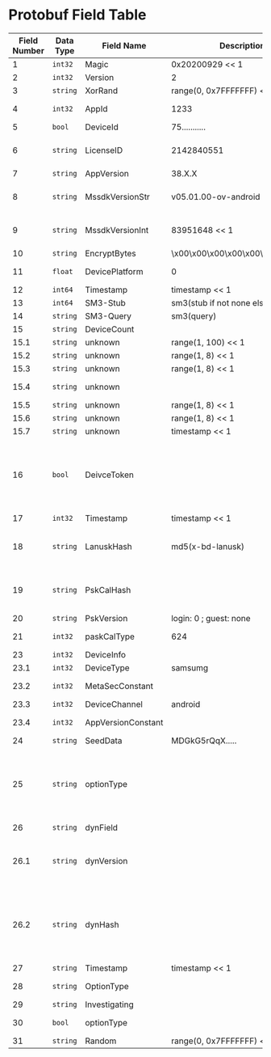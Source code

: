 # Protobuf Field Table


| Field Number | Data Type      | Field Name                        | Description                       | Calculation                       | Required                          |
|--------------|----------------|-----------------------------------|-----------------------------------|-----------------------------------|-----------------------------------|
| 1            | `int32`       | Magic                              | 0x20200929 << 1
| 2            | `int32`       | Version                            | 2
| 3            | `string`      | XorRand                            | range(0, 0x7FFFFFFF) << 1                                             | Depends
| 4            | `int32`       | AppId                              | 1233                              | 1233, 1340, 1180 (tv, beta, studio) | True
| 5            | `bool`        | DeviceId                           | 75...........                     | LogEndpoint -> DeviceRegister
| 6            | `string`      | LicenseID                          | 2142840551                        | AppVersion > 260000               | True - match x-ladon
| 7            | `string`      | AppVersion                         | 38.X.X                            | Latest -> 38.3.2                  | True
| 8            | `string`      | MssdkVersionStr                    | v05.01.00-ov-android              | Not released: appVersion convert to mssdkVersionStr | True - match with int
| 9            | `string`      | MssdkVersionInt                    | 83951648 << 1                     | Not released: mssdkVersionStr convert to mssdkVersionInt | True - match with str
| 10           | `string`      | EncryptBytes                       | \x00\x00\x00\x00\x00\x00\x00\x00  |                                   | True
| 11           | `float`       | DevicePlatform                     | 0                                 | Depreciated: android -> 0; iOS -> 1
| 12           | `int64`       | Timestamp                          | timestamp << 1
| 13           | `int64`       | SM3-Stub                           | sm3(stub if not none else 16 bytes) | Not released: sm3    
| 14           | `string`      | SM3-Query                          | sm3(query)                          | Not released: sm3
| 15           | `string`      | DeviceCount                        | 
| 15.1         | `string`      | unknown                            | range(1, 100) << 1
| 15.2         | `string`      | unknown                            | range(1, 8) << 1
| 15.3         | `string`      | unknown                            | range(1, 8) << 1
| 15.4         | `string`      | unknown                            |                                   | Not released: from a specific range or else fail | True
| 15.5         | `string`      | unknown                            | range(1, 8) << 1
| 15.6         | `string`      | unknown                            | range(1, 8) << 1
| 15.7         | `string`      | unknown                            | timestamp << 1
| 16           | `bool`        | DeivceToken                        |                                   | MssdkEndpoint -> SdiGetToken                     | Depends - anti-system 20% chance don't check 
| 17           | `int32`       | Timestamp                          | timestamp << 1
| 18           | `string`      | LanuskHash                         | md5(x-bd-lanusk)                  | NormalEndpoint -> RegisterAccount                | Depends - required if login
| 19           | `string`      | PskCalHash                         |                                   | Not released: get_psk_cal_hash(query_param, x_ss_stub) | Depends - required if login
| 20           | `string`      | PskVersion                         | login: 0 ; guest: none
| 21           | `int32`       | paskCalType                        | 624                               | deviceId 6 -> 738, deviceId 7 -> 624
| 23           | `int32`       | DeviceInfo                         |
| 23.1         | `int32`       | DeviceType                         | samsumg
| 23.2         | `int32`       | MetaSecConstant                    |                                   | Not released: hash for osVersion                 | True
| 23.3         | `int32`       | DeviceChannel                      | android  
| 23.4         | `int32`       | AppVersionConstant                 |                                   | Not released: hash for appVersion                | True 
| 24           | `string`      | SeedData                           | MDGkG5rQqX.....                   | MssdkEndpoint -> MsGetSeed
| 25           | `string`      | optionType                         |                                   | Simple: situation type for deviceToken           | Depends - required if you don't want to send dyn
| 26           | `string`      | dynField                           |                                  
| 26.1         | `string`      | dynVersion                         |                                   | MssdkEndpoint -> MsGetSeed                       | Depends - required if you sign dyn
| 26.2         | `string`      | dynHash                            |                                   | Not released: 8 different encryption types; encryptType encrypts query_param, x_ss_stub, XorRand >> 1 | Depends - required if you sign dyn for follow/like
| 27           | `string`      | Timestamp                          | timestamp << 1
| 28           | `string`      | OptionType                         |                                   | Simple: situation type for ie. deviceToken, seedData, 1002
| 29           | `string`      | Investigating                      |                                   | Yet finding 6 digit -> static 
| 30           | `bool`        | optionType                         |                                   | Simple: situation type checks for specific item in params
| 31           | `string`      | Random                             | range(0, 0x7FFFFFFF) << 1         | Unknown


